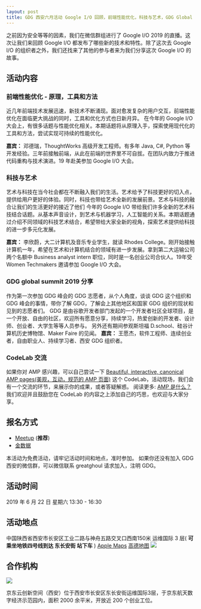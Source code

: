 ```yaml
---
layout: post
title: GDG 西安六月活动 Google I/O 回顾，前端性能优化，科技与艺术，GDG Global Summit 2019 分享
---
```


之前因为安全等等的因素，我们在微信群组进行了 Google I/O 2019 的直播。这次让我们来回顾 Google I/O 都发布了哪些新的技术和特性。除了这次去 Google I/O 的组织者之外，我们还找来了其他的参与者来为我们分享这次 Google I/O 的故事。

## 活动内容
### 前端性能优化 - 原理，工具和方法
近几年前端技术发展迅速，新技术不断涌现。面对愈发复杂的用户交互，前端性能优化在面临更大挑战的同时，工具和优化方式也日新月异。
在今年的 Google I/O 大会上，有很多话题与性能优化相关。本期话题将从原理入手，探索使用现代化的工具和方法，尝试实现可持续的性能优化。

**嘉宾：** 邓德瑞，ThoughtWorks 高级开发工程师。有多年 Java, C#, Python 等开发经验。三年前接触前端，从此在前端的世界里不可自拔。在团队内致力于推进代码重构与技术演进。19 年赴美参加 Google I/O 大会。

### 科技与艺术
艺术与科技在当今社会都在不断融入我们的生活。艺术给予了科技更好的切入点，提供给用户更好的体验。同时，科技也带给艺术全新的发展前景。艺术与科技的融合让我们的生活更好的接近了他们
今年的 Google I/O 带给我们许多全新的艺术科技结合话题。从基本声音设计，到艺术与机器学习，人工智能的关系。本期话题通过介绍不同领域的科技艺术结合，希望带给大家全新的视角，探索艺术提供给科技的进一步多元化发展。

**嘉宾：** 李欣蔚，大二计算机及音乐专业学生，就读 Rhodes College。刚开始接触计算机一年，希望在艺术和计算机结合的领域有进一步发展。拿到第二大运输公司两个名额中 Business analyst intern 职位，同时是一名创业公司合伙人。19年受 Women Techmakers 邀请参加 Google I/O 大会。

### GDG global summit 2019 分享
作为第一次参加 GDG 峰会的 GDG 志愿者，从个人角度，谈谈 GDG 这个组织和 GDG 峰会的事情，带你了解 GDG，了解会上其他地区和国家 GDG 组织的现状和见到的志愿者们。
GDG 是由谷歌开发者部门发起的一个开发者社区全球项目，是一个开放、自由的社区，欢迎所有愿意分享，持续学习，热爱创新的开发者、设计师、创业者、大学生等等人员参与。
另外还有期间参观斯坦福 D.school、硅谷计算机历史博物馆、Maker Faire 的见闻。
**嘉宾：** 王愿杰，软件工程师、连续创业者，自由职业人、持续学习者、西安 GDG 组织者。

### CodeLab 交流
如果你对 AMP 感兴趣，可以自己尝试一下  [Beautiful, interactive, canonical AMP pages(美观，互动，规范的  AMP 页面)](https://codelabs.developers.google.com/codelabs/amp-beautiful-interactive-canonical/index.html) 这个 CodeLab，活动现场，我们会有一个交流的环节，来展示你的成果，或者答疑解惑。
阅读更多: [AMP 是什么？](https://amp.dev/about/websites)
我们欢迎并且鼓励您在 CodeLab 的内容之上添加自己的巧思，也欢迎与大家分享。

## 报名方式
- [Meetup](https://www.meetup.com/GDG-Xian/events/262215403/) (**推荐**)
- [金数据](https://jinshuju.net/f/cBAoE2)

本活动为免费活动，请牢记活动时间和地点，准时参加。
如果你还没有加入 GDG 西安的微信群，可以微信联系 greatghoul 请求加入，注明 GDG。

## 活动时间
2019 年 6 月 22 日 星期六 13:30 - 16:30

## 活动地点
中国陕西省西安市长安区工业二路与神舟五路交叉口西南150米 运维国际 3 层( **可乘坐地铁四号线到达 东长安街 站下车** )
[Apple Maps](https://maps.apple.com/?address=%E4%B8%AD%E5%9B%BD%E9%99%95%E8%A5%BF%E7%9C%81%E8%A5%BF%E5%AE%89%E5%B8%82%E9%95%BF%E5%AE%89%E5%8C%BA%E5%B7%A5%E4%B8%9A%E4%BA%8C%E8%B7%AF%E4%B8%8E%E7%A5%9E%E8%88%9F%E4%BA%94%E8%B7%AF%E4%BA%A4%E5%8F%89%E5%8F%A3%E8%A5%BF%E5%8D%97150%E7%B1%B3&auid=1118368846085961&ll=34.155513,108.979245&lsp=57879&q=%E4%BA%AC%E4%B8%9C%E4%BA%91%E5%88%9B%E6%96%B0%E7%A9%BA%E9%97%B4%EF%BC%88%E8%A5%BF%E5%AE%89%EF%BC%89) [高德地图](https://www.amap.com/place/B0FFJZJ51L)
![](https://i.loli.net/2019/06/08/5cfa988bad93c50677.jpg)

## 合作机构
![](https://i.loli.net/2019/06/08/5cfa99bbed3a045436.jpg)

京东云创新空间（西安）位于西安市长安区东长安街运维国际3层，于京东航天数字经济示范园内，面积 2000 余平米，开放近 200 个创业工位。
